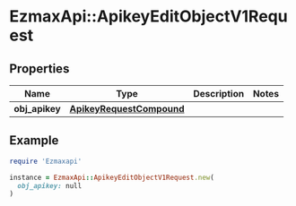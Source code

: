 # EzmaxApi::ApikeyEditObjectV1Request

## Properties

| Name | Type | Description | Notes |
| ---- | ---- | ----------- | ----- |
| **obj_apikey** | [**ApikeyRequestCompound**](ApikeyRequestCompound.md) |  |  |

## Example

```ruby
require 'Ezmaxapi'

instance = EzmaxApi::ApikeyEditObjectV1Request.new(
  obj_apikey: null
)
```

